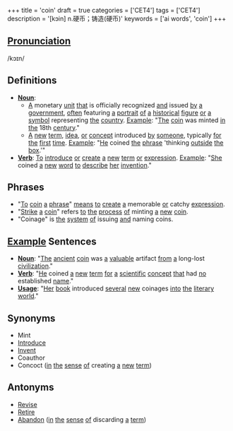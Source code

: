+++
title = 'coin'
draft = true
categories = ['CET4']
tags = ['CET4']
description = '[kɔin] n.硬币；铸造(硬币)'
keywords = ['ai words', 'coin']
+++

## [Pronunciation](/post/pronunciation/)
/kɔɪn/

## Definitions
- **[Noun](/post/noun/)**: 
  - [A](/post/a/) monetary [unit](/post/unit/) [that](/post/that/) is officially recognized [and](/post/and/) issued [by](/post/by/) [a](/post/a/) [government](/post/government/), [often](/post/often/) featuring [a](/post/a/) [portrait](/post/portrait/) [of](/post/of/) [a](/post/a/) [historical](/post/historical/) [figure](/post/figure/) [or](/post/or/) [a](/post/a/) [symbol](/post/symbol/) representing [the](/post/the/) [country](/post/country/). [Example](/post/example/): "[The](/post/the/) [coin](/post/coin/) was minted [in](/post/in/) [the](/post/the/) 18th [century](/post/century/)."
  - [A](/post/a/) [new](/post/new/) [term](/post/term/), [idea](/post/idea/), [or](/post/or/) [concept](/post/concept/) introduced [by](/post/by/) [someone](/post/someone/), typically [for](/post/for/) [the](/post/the/) [first](/post/first/) [time](/post/time/). [Example](/post/example/): "[He](/post/he/) coined [the](/post/the/) [phrase](/post/phrase/) 'thinking [outside](/post/outside/) [the](/post/the/) [box](/post/box/).'"
- **[Verb](/post/verb/)**: [To](/post/to/) [introduce](/post/introduce/) [or](/post/or/) [create](/post/create/) [a](/post/a/) [new](/post/new/) [term](/post/term/) [or](/post/or/) [expression](/post/expression/). [Example](/post/example/): "[She](/post/she/) coined [a](/post/a/) [new](/post/new/) [word](/post/word/) [to](/post/to/) [describe](/post/describe/) [her](/post/her/) [invention](/post/invention/)."

## Phrases
- "[To](/post/to/) [coin](/post/coin/) [a](/post/a/) [phrase](/post/phrase/)" [means](/post/means/) [to](/post/to/) [create](/post/create/) [a](/post/a/) memorable [or](/post/or/) catchy [expression](/post/expression/).
- "[Strike](/post/strike/) [a](/post/a/) [coin](/post/coin/)" refers [to](/post/to/) [the](/post/the/) [process](/post/process/) [of](/post/of/) minting [a](/post/a/) [new](/post/new/) [coin](/post/coin/).
- "Coinage" is [the](/post/the/) [system](/post/system/) [of](/post/of/) issuing [and](/post/and/) naming coins.

## [Example](/post/example/) Sentences
- **[Noun](/post/noun/)**: "[The](/post/the/) [ancient](/post/ancient/) [coin](/post/coin/) was [a](/post/a/) [valuable](/post/valuable/) artifact [from](/post/from/) [a](/post/a/) long-lost [civilization](/post/civilization/)."
- **[Verb](/post/verb/)**: "[He](/post/he/) coined [a](/post/a/) [new](/post/new/) [term](/post/term/) [for](/post/for/) [a](/post/a/) [scientific](/post/scientific/) [concept](/post/concept/) [that](/post/that/) had [no](/post/no/) established [name](/post/name/)."
- **[Usage](/post/usage/)**: "[Her](/post/her/) [book](/post/book/) introduced [several](/post/several/) [new](/post/new/) coinages [into](/post/into/) [the](/post/the/) [literary](/post/literary/) [world](/post/world/)."

## Synonyms
- Mint
- [Introduce](/post/introduce/)
- [Invent](/post/invent/)
- Coauthor
- Concoct ([in](/post/in/) [the](/post/the/) [sense](/post/sense/) [of](/post/of/) creating [a](/post/a/) [new](/post/new/) [term](/post/term/))

## Antonyms
- [Revise](/post/revise/)
- [Retire](/post/retire/)
- [Abandon](/post/abandon/) ([in](/post/in/) [the](/post/the/) [sense](/post/sense/) [of](/post/of/) discarding [a](/post/a/) [term](/post/term/))
